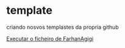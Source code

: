 # template
 criando nosvos templastes da propria github

<a href="https://farhanagigi.github.io/template/farhan.html">Executar o ficheiro de FarhanAgigi</a>